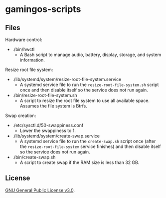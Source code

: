 # gamingos-scripts

## Files

Hardware control:

- ./bin/hwctl
    - A Bash script to manage audio, battery, display, storage, and system information.

Resize root file system:

- ./lib/systemd/system/resize-root-file-system.service
    - A systemd service file to run the `resize-root-file-system.sh` script once and then disable itself so the service does not run again.
- ./bin/resize-root-file-system.sh
    - A script to resize the root file system to use all available space. Assumes the file system is Btrfs.

Swap creation:

- ./etc/sysctl.d/50-swappiness.conf
    - Lower the swappiness to 1.
- ./lib/systemd/system/create-swap.service
    - A systemd service file to run the `create-swap.sh` script once (after the `resize-root-file-system` service finishes) and then disable itself so the service does not run again.
- ./bin/create-swap.sh
    - A script to create swap if the RAM size is less than 32 GB.

## License

[GNU General Public License v3.0](LICENSE).
